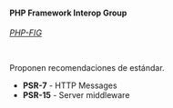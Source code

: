 #### PHP Framework Interop Group

[*PHP-FIG*](http://www.php-fig.org/)

<br>

Proponen recomendaciones de estándar.

- **PSR-7** - HTTP Messages
- **PSR-15** - Server middleware
